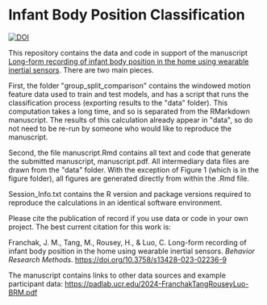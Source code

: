# Infant Body Position Classification
[![DOI](https://zenodo.org/badge/600120718.svg)](https://zenodo.org/badge/latestdoi/600120718)

This repository contains the data and code in support of the manuscript [Long-form recording of infant body position in the home using wearable inertial sensors](https://doi.org/10.3758/s13428-023-02236-9). There are two main pieces. 

First, the folder "group_split_comparison" contains the windowed motion feature data used to train and test models, and has a script that runs the classification process (exporting results to the "data" folder). This computation takes a long time, and so is separated from the RMarkdown manuscript. The results of this calculation already appear in "data", so do not need to be re-run by someone who would like to reproduce the manuscript.

Second, the file manuscript.Rmd contains all text and code that generate the submitted manuscript, manuscript.pdf. All intermediary data files are drawn from the "data" folder. With the exception of Figure 1 (which is in the figure folder), all figures are generated directly from within the .Rmd file.

Session_Info.txt contains the R version and package versions required to reproduce the calculations in an identical software environment.

Please cite the publication of record if you use data or code in your own project. The best current citation for this work is:

Franchak, J. M., Tang, M., Rousey, H., & Luo, C. Long-form recording of infant body position in the home using wearable inertial sensors. *Behavior Research Methods*. https://doi.org/10.3758/s13428-023-02236-9
 

The manuscript contains links to other data sources and example participant data: https://padlab.ucr.edu/2024-FranchakTangRouseyLuo-BRM.pdf
